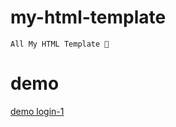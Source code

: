 # my-html-template
    All My HTML Template 💛

# demo
   [demo login-1](https://all-my-template.netlify.app/template/login-1/)
